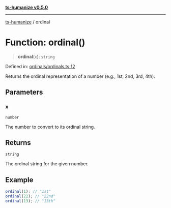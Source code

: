 [**ts-humanize v0.5.0**](../README.md)

***

[ts-humanize](../README.md) / ordinal

# Function: ordinal()

> **ordinal**(`x`): `string`

Defined in: [ordinals/ordinals.ts:12](https://github.com/Shiv-SB/ts-humanize/blob/07d80aa56dc5c566d6991c06aec6c42de581579d/src/ordinals/ordinals.ts#L12)

Returns the ordinal representation of a number (e.g., 1st, 2nd, 3rd, 4th).

## Parameters

### x

`number`

The number to convert to its ordinal string.

## Returns

`string`

The ordinal string for the given number.

## Example

```ts
ordinal(1); // "1st"
ordinal(22); // "22nd"
ordinal(13); // "13th"
```
